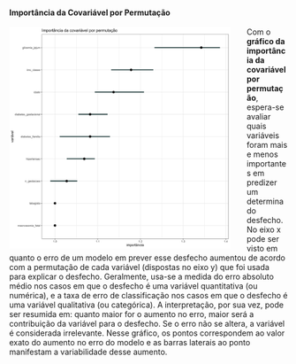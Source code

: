 #### Importância da Covariável por Permutação

<img src="feat-imp_plot_xgb.png" width="400" style="float: left; padding-right: 30px"/>

Com o <strong>gráfico da importância da covariável por permutação</strong>, espera-se avaliar quais variáveis foram mais e menos importantes em predizer um determinado desfecho. No eixo x pode ser visto em quanto o erro de um modelo em prever esse desfecho aumentou de acordo com a permutação de cada variável (dispostas no eixo y) que foi usada para explicar o desfecho. Geralmente, usa-se a medida do erro absoluto médio nos casos em que o desfecho é uma variável quantitativa (ou numérica), e a taxa de erro de classificação nos casos em que o desfecho é uma variável qualitativa (ou categórica). A interpretação, por sua vez, pode ser resumida em: quanto maior for o aumento no erro, maior será a contribuição da variável para o desfecho. Se o erro não se altera, a variável é considerada irrelevante. Nesse gráfico, os pontos correspondem ao valor exato do aumento no erro do modelo e as barras laterais ao ponto manifestam a variabilidade desse aumento.